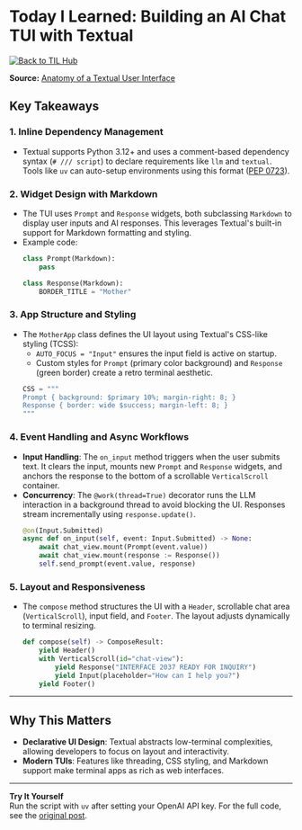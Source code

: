 
# Today I Learned: Building an AI Chat TUI with Textual

[![Back to TIL Hub](https://img.shields.io/badge/←%20Back%20to-TIL%20Hub-blue?style=for-the-badge)](README.md)

**Source:** [Anatomy of a Textual User Interface](https://textual.textualize.io/blog/2024/09/15/anatomy-of-a-textual-user-interface/) 

## Key Takeaways

### 1. **Inline Dependency Management**
- Textual supports Python 3.12+ and uses a comment-based dependency syntax (`# /// script`) to declare requirements like `llm` and `textual`. Tools like `uv` can auto-setup environments using this format ([PEP 0723](https://peps.python.org/pep-0723/)).

### 2. **Widget Design with Markdown**
- The TUI uses `Prompt` and `Response` widgets, both subclassing `Markdown` to display user inputs and AI responses. This leverages Textual's built-in support for Markdown formatting and styling.
- Example code:
  ```python
  class Prompt(Markdown):
      pass

  class Response(Markdown):
      BORDER_TITLE = "Mother"
  ```

### 3. **App Structure and Styling**
- The `MotherApp` class defines the UI layout using Textual's CSS-like styling (TCSS):
  - `AUTO_FOCUS = "Input"` ensures the input field is active on startup.
  - Custom styles for `Prompt` (primary color background) and `Response` (green border) create a retro terminal aesthetic.
  ```python
  CSS = """
  Prompt { background: $primary 10%; margin-right: 8; }
  Response { border: wide $success; margin-left: 8; }
  """
  ```

### 4. **Event Handling and Async Workflows**
- **Input Handling**: The `on_input` method triggers when the user submits text. It clears the input, mounts new `Prompt` and `Response` widgets, and anchors the response to the bottom of a scrollable `VerticalScroll` container.
- **Concurrency**: The `@work(thread=True)` decorator runs the LLM interaction in a background thread to avoid blocking the UI. Responses stream incrementally using `response.update()`.
  ```python
  @on(Input.Submitted)
  async def on_input(self, event: Input.Submitted) -> None:
      await chat_view.mount(Prompt(event.value))
      await chat_view.mount(response := Response())
      self.send_prompt(event.value, response)
  ```

### 5. **Layout and Responsiveness**
- The `compose` method structures the UI with a `Header`, scrollable chat area (`VerticalScroll`), input field, and `Footer`. The layout adjusts dynamically to terminal resizing.
  ```python
  def compose(self) -> ComposeResult:
      yield Header()
      with VerticalScroll(id="chat-view"):
          yield Response("INTERFACE 2037 READY FOR INQUIRY")
          yield Input(placeholder="How can I help you?")
      yield Footer()
  ```

---

## Why This Matters
- **Declarative UI Design**: Textual abstracts low-terminal complexities, allowing developers to focus on layout and interactivity.
- **Modern TUIs**: Features like threading, CSS styling, and Markdown support make terminal apps as rich as web interfaces.

---

**Try It Yourself**  
Run the script with `uv` after setting your OpenAI API key. For the full code, see the [original post](https://textual.textualize.io/blog/2024/09/15/anatomy-of-a-textual-user-interface/).
